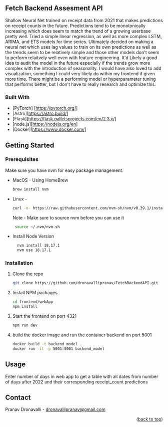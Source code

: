 ## Fetch Backend Assesment API

Shallow Neural Net trained on receipt data from 2021 that makes predictions on receipt counts in the future. Predictions tend to be monotonically increasing which does seem to match the trend of a growing userbase pretty well. Tried a simple linear regression, as well as more complex LSTM, ARIMA, and ETS models for time series. Ultimately decided on making a neural net which uses lag values to train on its own predictions as well as the trends seem to be relatively simple and those other models don't seem to perform relaitvely well even with feature engineering. It'd Likely a good idea to audit the model in the future especially if the trends grow more complex with the introduction of seasonality. I would have also loved to add visualization, something I could very likely do within my frontend if given more time. There might be a performing model or hyperparameter tuning that performs better, but I don't have  to really research and optimize this.

### Built With

* [PyTorch] [https://pytorch.org/]
* [Astro][https://astro.build/]
* [Flask][https://flask.palletsprojects.com/en/2.3.x/]
* [node.js][https://nodejs.org/en]
* [Docker][https://www.docker.com/]

## Getting Started

### Prerequisites

Make sure you have nvm for easy package management.
* MacOS - Using HomeBrew
  ```sh
  brew install nvm
  ```
* Linux - 
  ```sh
  curl -o- https://raw.githubusercontent.com/nvm-sh/nvm/v0.39.1/install.sh | bash
  ```
   Note - Make sure to source nvm before you can use it
   ```sh
    source ~/.nvm/nvm.sh
   ```
* Install Node Version
  ```sh
    nvm install 18.17.1
    nvm use 18.17.1
  ```

### Installation

1. Clone the repo
   ```sh
   git clone https://github.com/dronavallipranav/FetchBackendAPI.git
   ```
2. Install NPM packages
   ```sh
   cd frontend/webApp
   npm install
   ```
3. Start the frontend on port 4321
    ```sh
   npm run dev
   ```
4. build the docker image and run the container backend on port 5001
   ```sh
   docker build -t backend_model .
   docker run -it -p 5001:5001 backend_model
   ```

## Usage

Enter number of days in web app to get a table with all dates from number of days after 2022 and their corresponding receipt_count predictions

## Contact

Pranav Dronavalli - dronavallipranav@gmail.com

<p align="right">(<a href="#readme-top">back to top</a>)</p>
